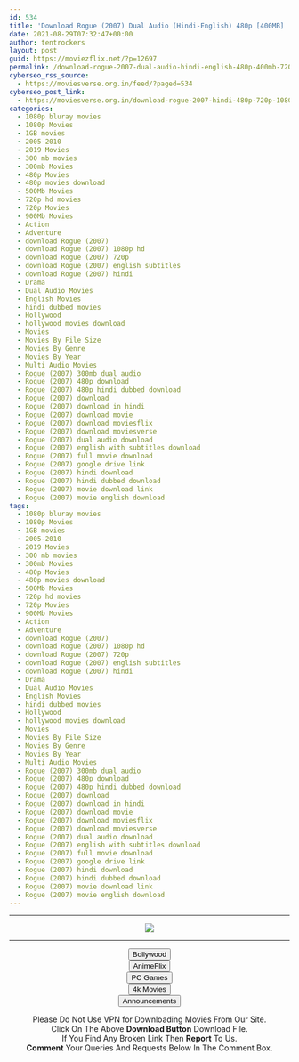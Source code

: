 ```yaml
---
id: 534
title: 'Download Rogue (2007) Dual Audio (Hindi-English) 480p [400MB] || 720p [800MB] || 1080p [1.6GB]'
date: 2021-08-29T07:32:47+00:00
author: tentrockers
layout: post
guid: https://moviezflix.net/?p=12697
permalink: /download-rogue-2007-dual-audio-hindi-english-480p-400mb-720p-800mb-1080p-1-6gb/
cyberseo_rss_source:
  - https://moviesverse.org.in/feed/?paged=534
cyberseo_post_link:
  - https://moviesverse.org.in/download-rogue-2007-hindi-480p-720p-1080p/
categories:
  - 1080p bluray movies
  - 1080p Movies
  - 1GB movies
  - 2005-2010
  - 2019 Movies
  - 300 mb movies
  - 300mb Movies
  - 480p Movies
  - 480p movies download
  - 500Mb Movies
  - 720p hd movies
  - 720p Movies
  - 900Mb Movies
  - Action
  - Adventure
  - download Rogue (2007)
  - download Rogue (2007) 1080p hd
  - download Rogue (2007) 720p
  - download Rogue (2007) english subtitles
  - download Rogue (2007) hindi
  - Drama
  - Dual Audio Movies
  - English Movies
  - hindi dubbed movies
  - Hollywood
  - hollywood movies download
  - Movies
  - Movies By File Size
  - Movies By Genre
  - Movies By Year
  - Multi Audio Movies
  - Rogue (2007) 300mb dual audio
  - Rogue (2007) 480p download
  - Rogue (2007) 480p hindi dubbed download
  - Rogue (2007) download
  - Rogue (2007) download in hindi
  - Rogue (2007) download movie
  - Rogue (2007) download moviesflix
  - Rogue (2007) download moviesverse
  - Rogue (2007) dual audio download
  - Rogue (2007) english with subtitles download
  - Rogue (2007) full movie download
  - Rogue (2007) google drive link
  - Rogue (2007) hindi download
  - Rogue (2007) hindi dubbed download
  - Rogue (2007) movie download link
  - Rogue (2007) movie english download
tags:
  - 1080p bluray movies
  - 1080p Movies
  - 1GB movies
  - 2005-2010
  - 2019 Movies
  - 300 mb movies
  - 300mb Movies
  - 480p Movies
  - 480p movies download
  - 500Mb Movies
  - 720p hd movies
  - 720p Movies
  - 900Mb Movies
  - Action
  - Adventure
  - download Rogue (2007)
  - download Rogue (2007) 1080p hd
  - download Rogue (2007) 720p
  - download Rogue (2007) english subtitles
  - download Rogue (2007) hindi
  - Drama
  - Dual Audio Movies
  - English Movies
  - hindi dubbed movies
  - Hollywood
  - hollywood movies download
  - Movies
  - Movies By File Size
  - Movies By Genre
  - Movies By Year
  - Multi Audio Movies
  - Rogue (2007) 300mb dual audio
  - Rogue (2007) 480p download
  - Rogue (2007) 480p hindi dubbed download
  - Rogue (2007) download
  - Rogue (2007) download in hindi
  - Rogue (2007) download movie
  - Rogue (2007) download moviesflix
  - Rogue (2007) download moviesverse
  - Rogue (2007) dual audio download
  - Rogue (2007) english with subtitles download
  - Rogue (2007) full movie download
  - Rogue (2007) google drive link
  - Rogue (2007) hindi download
  - Rogue (2007) hindi dubbed download
  - Rogue (2007) movie download link
  - Rogue (2007) movie english download
---
```

<center>
  </p> 
  
  <hr />
  
  <p>
    <a href="http://gdrivepro.xyz/join.php" data-wpel-link="external" target="_blank" rel="nofollow external noopener noreferrer"><img src="https://i.imgur.com/FhMdWdW.png" /></a>
  </p>
  
  <hr />
  
  <p>
    <a href="https://dogemovies.xyz" target="_blank" data-wpel-link="external" rel="nofollow external noopener noreferrer"><button class="button button5">Bollywood</button></a><br /> <a href="https://animeflix.in" target="_blank" data-wpel-link="external" rel="nofollow external noopener noreferrer"><button class="button button5">AnimeFlix</button></a><br /> <a href="https://gamesflix.net/" target="_blank" data-wpel-link="external" rel="nofollow external noopener noreferrer"><button class="button button5">PC Games</button></a><br /> <a href="https://uhdmovies.in" target="_blank" data-wpel-link="external" rel="nofollow external noopener noreferrer"><button class="button button5">4k Movies</button></a><br /> <a href="https://moviesverse.org.in/announcements/" target="_blank" data-wpel-link="internal" rel="noopener"><button class="button button5">Announcements</button></a>
  </p>
  
  <div class="alert alert-danger">
    Please Do Not Use VPN for Downloading Movies From Our Site.
  </div>
  
  <div class="alert alert-success">
    Click On The Above <strong>Download Button</strong> Download File.
  </div>
  
  <div class="alert alert-warning">
    If You Find Any Broken Link Then <strong>Report</strong> To Us.
  </div>
  
  <div class="alert alert-info">
    <strong>Comment</strong> Your Queries And Requests Below In The Comment Box.
  </div>
  
  <p>
    </center>
  </p>